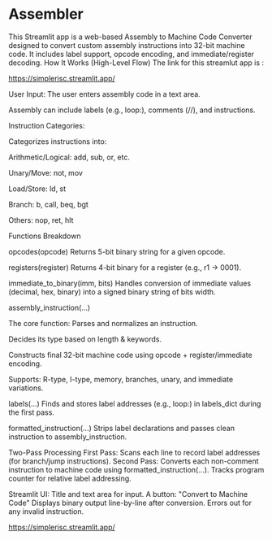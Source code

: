 # Assembler
This Streamlit app is a web-based Assembly to Machine Code Converter designed to convert custom assembly instructions into 32-bit machine code. It includes label support, opcode encoding, and immediate/register decoding.
 How It Works (High-Level Flow)
The link for this streamlut app is :

 https://simplerisc.streamlit.app/
 
User Input:
   The user enters assembly code in a text area.
   
   Assembly can include labels (e.g., loop:), comments (//), and instructions.
   
Instruction Categories:

Categorizes instructions into:

  Arithmetic/Logical: add, sub, or, etc.
  
  Unary/Move: not, mov
  
  Load/Store: ld, st
  
  Branch: b, call, beq, bgt
  
  Others: nop, ret, hlt
  
Functions Breakdown

opcodes(opcode)
Returns 5-bit binary string for a given opcode.

registers(register)
Returns 4-bit binary for a register (e.g., r1 → 0001).

immediate_to_binary(imm, bits)
Handles conversion of immediate values (decimal, hex, binary) into a signed binary string of bits width.

assembly_instruction(...)

The core function:
  Parses and normalizes an instruction.
  
  Decides its type based on length & keywords.
  
  Constructs final 32-bit machine code using opcode + register/immediate encoding.
  
Supports:
  R-type, I-type, memory, branches, unary, and immediate variations.
  
labels(...)
  Finds and stores label addresses (e.g., loop:) in labels_dict during the first pass.
  
formatted_instruction(...)
  Strips label declarations and passes clean instruction to assembly_instruction.
  
Two-Pass Processing
First Pass:
  Scans each line to record label addresses (for branch/jump instructions).
Second Pass:
  Converts each non-comment instruction to machine code using formatted_instruction(...).
Tracks program counter for relative label addressing.

Streamlit UI:
Title and text area for input.
A button: "Convert to Machine Code"
Displays binary output line-by-line after conversion.
Errors out for any invalid instruction.

https://simplerisc.streamlit.app/

